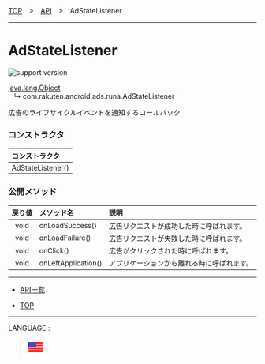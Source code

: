 [TOP](../#top)　>　[API](./README.md)　>　AdStateListener

---

# AdStateListener

![support version](http://img.shields.io/badge/runa-1.0.0+-blueviolet.svg?style=flat)

[java.lang.Object](https://developer.android.com/reference/java/lang/Object.html)<br>
&nbsp;&nbsp;&nbsp;↳&nbsp;com.rakuten.android.ads.runa.AdStateListener

広告のライフサイクルイベントを通知するコールバック

### コンストラクタ

|コンストラクタ|
|:---|
|AdStateListener()|

### 公開メソッド

|戻り値|メソッド名|説明|
|:---:|:---|:---|
|void|onLoadSuccess()|広告リクエストが成功した時に呼ばれます。|
|void|onLoadFailure()|広告リクエストが失敗した時に呼ばれます。|
|void|onClick()|広告がクリックされた時に呼ばれます。|
|void|onLeftApplication()|アプリケーションから離れる時に呼ばれます。|

---

* [API一覧](./README.md)

* [TOP](../#top)

---
LANGUAGE :
> [![en](/doc/lang/en.png)](/doc/api/AdStateListener.md)

